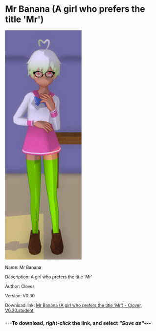 # Mr Banana (A girl who prefers the title 'Mr')

<img src = "https://raw.githubusercontent.com/Arbiter1223/Daigaku-Gurashi-Custom-Students/master/Students/Files/Mr%20Banana%20(A%20girl%20who%20prefers%20the%20title%20'Mr').png">

Name: Mr Banana

Description: A girl who prefers the title 'Mr'

Author: Clover

Version: V0.30

Download link: <a href="https://raw.githubusercontent.com/Arbiter1223/Daigaku-Gurashi-Custom-Students/master/Students/Files/Mr%20Banana%20(A%20girl%20who%20prefers%20the%20title%20'Mr')%20-%20Clover%2C%20V0.30.student">Mr Banana (A girl who prefers the title 'Mr') - Clover, V0.30.student</a>

### ---**To download, _right-click_ the link, and select _"Save as"_**---
